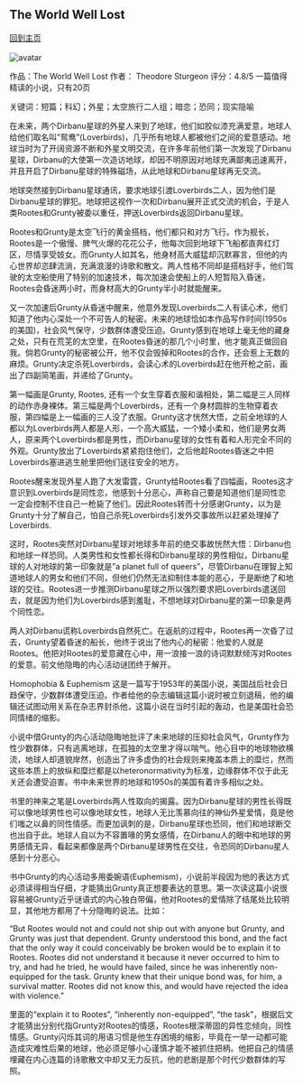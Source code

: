 ## The World Well Lost
[回到主页](https://boheme130.github.io/Fiction.git.io/)
<br>
<br>
![avatar](https://i.loli.net/2021/12/03/75UrPtE9u2sf4Bj.jpg)


作品：The World Well Lost
作者： Theodore Sturgeon
评分：4.8/5
一篇值得精读的小说，只有20页

关键词：短篇；科幻；外星；太空旅行二人组；暗恋；恐同；现实隐喻

在未来，两个Dirbanu星球的外星人来到了地球，他们如胶似漆充满爱意，地球人给他们取名叫”鸳鸯”(Loverbirds)，几乎所有地球人都被他们之间的爱意感动。地球当时为了开阔资源不断和外星文明交流，在许多年前他们第一次发现了Dirbanu星球，Dirbanu的大使第一次造访地球，却因不明原因对地球充满鄙夷迅速离开，并且开启了Dirbanu星球的特殊磁场，从此地球和Dirbanu星球再无交流。

地球突然接到Dirbanu星球通讯，要求地球引渡Loverbirds二人，因为他们是Dirbanu星球的罪犯。地球把这视作一次和Dirbanu展开正式交流的机会，于是人类Rootes和Grunty被委以重任，押送Loverbirds返回Dirbanu星球。

Rootes和Grunty是太空飞行的黄金搭档，他们都只和对方飞行。作为舰长，Rootes是一个傲慢、脾气火爆的花花公子，他每次回到地球下飞船都直奔红灯区，尽情享受妓女。而Grunty人如其名，他身材高大威猛却沉默寡言，但他的内心世界却恣肆流淌，充满浪漫的诗歌和散文。两人性格不同却是搭档好手，他们驾驶的太空船使用了特别的加速技术，每次加速会使船上的人短暂陷入昏迷，Rootes会昏迷两小时，而身材高大的Grunty半小时就能醒来。

又一次加速后Grunty从昏迷中醒来，他意外发现Loverbirds二人有读心术，他们知道了他内心深处一个不可告人的秘密。未来的地球恰如本作品写作时间(1950s的美国)，社会风气保守，少数群体遭受压迫。Grunty感到在地球上毫无他的藏身之处，只有在荒芜的太空里，在Rootes昏迷的那几个小时里，他才能真正做回自我。倘若Grunty的秘密被公开，他不仅会毁掉和Rootes的合作，还会惹上无数的麻烦。Grunty决定杀死Loverbirds，会读心术的Loverbirds赶在他开枪之前，画出了四副简笔画，并递给了Grunty。

第一幅画是Grunty, Rootes, 还有一个女生穿着衣服和谐相处，第二幅是三人同样的动作赤身裸体。第三幅是两个Loverbirds，还有一个身材圆胖的生物穿着衣服，第四幅是上一幅画的三人没了衣服。Grunty这才恍然大悟，之前全地球的人都以为Loverbirds两人都是人形，一个高大威猛，一个矮小柔和，他们是男女两人，原来两个Loverbirds都是男性，而Dirbanu星球的女性有着和人形完全不同的外观。Grunty放出了Loverbirds紧紧抱住他们，之后他趁Rootes昏迷之中把Loverbirds塞进逃生舱里把他们送往安全的地方。

Rootes醒来发现外星人跑了大发雷霆，Grunty给Rootes看了四幅画，Rootes这才意识到Loverbirds是同性恋，他感到十分恶心，声称自己要是知道他们是同性恋一定会控制不住自己一枪毙了他们。因此Rootes转而十分感谢Grunty，以为是Grunty十分了解自己，怕自己杀死Loverbirds引发外交事故所以赶紧处理掉了Loverbirds. 

这时，Rootes突然对Dirbanu星球对地球多年前的绝交事故恍然大悟：Dirbanu也和地球一样恐同。人类男性和女性都长得和Dirbanu星球的男性相似，Dirbanu星球的人对地球的第一印象就是”a planet full of queers”，尽管Dirbanu在理智上知道地球人的男女和他们不同，但他们仍然无法抑制住本能的恶心，于是断绝了和地球的交往。Rootes进一步推测Dirbanu星球之所以强烈要求把Loverbirds遣送回去，就是因为他们为Loverbirds感到羞耻，不想地球对Dirbanu星的第一印象是两个同性恋。

两人对Dirbanu谎称Loverbirds自然死亡。在返航的过程中，Rootes再一次昏了过去，Grunty望着昏迷的船长，他终于说出了他内心的秘密：他爱的人就是Rootes。他把对Rootes的爱意藏在心中，用一浪接一浪的诗词默默倾泻对Rootes的爱意。前文他隐晦的内心活动谜团终于解开。


Homophobia & Euphemism
这是一篇写于1953年的美国小说，美国战后社会日趋保守，少数群体遭受压迫。作者给他的杂志编辑这篇小说时被立刻退稿，他的编辑还试图动用关系在杂志界封杀他，这篇小说在当时引起的轰动，也是美国社会恐同情绪的缩影。

小说中借Grunty的内心活动隐晦地批评了未来地球的压抑社会风气，Grunty作为性少数群体，只有逃离地球，在孤独的太空里才得以喘气。他心目中的地球物欲横流，地球人却道貌岸然，创造出了许多虚伪的社会规则来掩盖本质上的糜烂，然而这些本质上的放纵和糜烂都是以heteronormativity为标准，边缘群体不仅于此无关还会遭受迫害。书中未来世界的地球和1950s的美国有着许多相似之处。

书里的神来之笔是Loverbirds两人性取向的揭露。因为Dirbanu星球的男性长得既可以像地球男性也可以像地球女性，地球人无比羡慕向往的神仙外星爱情，竟是他们嗤之以鼻的同性情感。而更加讽刺的是，Dirbanu星球也恐同，他们和地球断交也出自于此。地球人自以为不容置喙的男女感情，在Dirbanu人的眼中和地球的男男感情无异，看起来都像是两个Dirbanu星球男性在交往，令恐同的Dirbanu星人感到十分恶心。

书中Grunty的内心活动多用委婉语(Euphemism)，小说前半段因为他的表达方式必须读得相当仔细，才能猜出Grunty真正想要表达的意思。第一次读这篇小说很容易被Grunty近乎谜语式的内心独白带偏，他对Rootes的爱情除了结尾处比较明显，其他地方都用了十分隐晦的说法。比如：

“But Rootes would not and could not ship out with anyone but Grunty, and Grunty was just that dependent. Grunty understood this bond, and the fact that the only way it could conceivably be broken would be to explain it to Rootes. Rootes did not understand it because it never occurred to him to try, and had he tried, he would have failed, since he was inherently non-equipped for the task. Grunty knew that their unique bond was, for him, a survival matter. Rootes did not know this, and would have rejected the idea with violence.”

里面的“explain it to Rootes”, “inherently non-equipped”, “the task”，根据后文才能猜出分别代指Grunty对Rootes的情感，Rootes根深蒂固的异性恋倾向，同性情感。Grunty闪烁其词的用语习惯是他生存困境的缩影，毕竟在一举一动都可能造成灾难性后果的地球，他必须足够小心谨慎才能不被抓住把柄。他把自己的情感埋藏在内心连篇的诗歌散文中却又无力反抗，他的悲剧是那个时代少数群体的写照。
